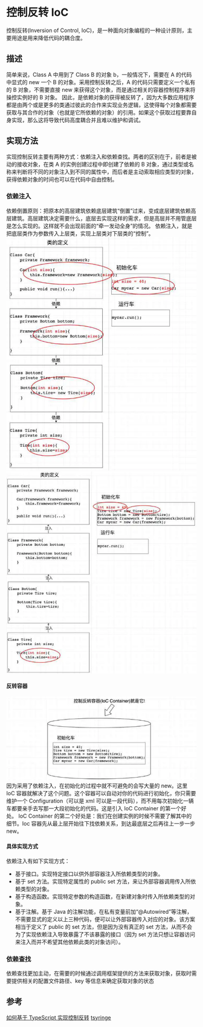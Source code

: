 # 控制反转 IoC

控制反转(Inversion of Control, IoC)，是一种面向对象编程的一种设计原则，主要用途是用来降低代码的耦合度。

## 描述

简单来说，Class A 中用到了 Class B 的对象 b，一般情况下，需要在 A 的代码中显式的 new 一个 B 的对象。采用控制反转之后，A 的代码只需要定义一个私有的 B 对象，不需要直接 new 来获得这个对象，而是通过相关的容器控制程序来将操控实例好的 B 对象。
因此，是依赖对象的获得被反转了，因为大多数应用程序都是由两个或是更多的类通过彼此的合作来实现业务逻辑，这使得每个对象都需要获取与其合作的对象（也就是它所依赖的对象）的引用。如果这个获取过程要靠自身实现，那么这将导致代码高度耦合并且难以维护和调试。

## 实现方法

实现控制反转主要有两种方式：依赖注入和依赖查找。两者的区别在于，前者是被动的接收对象，在类 A 的实例创建过程中即创建了依赖的 B 对象，通过类型或名称来判断将不同的对象注入到不同的属性中，而后者是主动索取相应类型的对象，获得依赖对象的时间也可以在代码中自由控制。

### 依赖注入

依赖倒置原则：把原本的高层建筑依赖底层建筑“倒置”过来，变成底层建筑依赖高层建筑。高层建筑决定需要什么，底层去实现这样的需求，但是高层并不用管底层是怎么实现的。这样就不会出现前面的“牵一发动全身”的情况。
依赖注入，就是把底层类作为参数传入上层类，实现上层类对下层类的“控制”。
![ioc1](./image/ioc1.png)
![ioc2](./image/ioc2.png)

#### 反转容器

![ioc3](./image/ioc3.png)
因为采用了依赖注入，在初始化的过程中就不可避免的会写大量的 new。这里 IoC 容器就解决了这个问题。这个容器可以自动对你的代码进行初始化，你只需要维护一个 Configuration（可以是 xml 可以是一段代码），而不用每次初始化一辆车都要亲手去写那一大段初始化的代码。这是引入 IoC Container 的第一个好处。
IoC Container 的第二个好处是：我们在创建实例的时候不需要了解其中的细节。Ioc 容器先从最上层开始往下找依赖关系，到达最底层之后再往上一步一步 new。

#### 具体实现方式

依赖注入有如下实现方式：

- 基于接口。实现特定接口以供外部容器注入所依赖类型的对象。
- 基于 set 方法。实现特定属性的 public set 方法，来让外部容器调用传入所依赖类型的对象。
- 基于构造函数。实现特定参数的构造函数，在新建对象时传入所依赖类型的对象。
- 基于注解。基于 Java 的注解功能，在私有变量前加“@Autowired”等注解，不需要显式的定义以上三种代码，便可以让外部容器传入对应的对象。该方案相当于定义了 public 的 set 方法，但是因为没有真正的 set 方法，从而不会为了实现依赖注入导致暴露了不该暴露的接口（因为 set 方法只想让容器访问来注入而并不希望其他依赖此类的对象访问）。

### 依赖查找

依赖查找更加主动，在需要的时候通过调用框架提供的方法来获取对象，获取时需要提供相关的配置文件路径、key 等信息来确定获取对象的状态

## 参考

[如何基于 TypeScript 实现控制反转](https://zhuanlan.zhihu.com/p/311184005)
[tsyringe](https://github.com/Microsoft/tsyringe)
